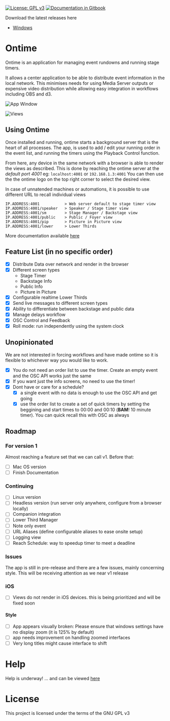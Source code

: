 [![License: GPL v3](https://img.shields.io/badge/License-GPLv3-green.svg)](https://www.gnu.org/licenses/gpl-3.0) [![Documentation in Gitbook](https://badges.aleen42.com/src/gitbook_2.svg)](https://cpvalente.gitbook.io/ontime/)


Download the latest releases here
- [Windows](https://gitreleases.dev/gh/cpvalente/ontime/latest/ontime-win64.exe)

# Ontime
Ontime is an application for managing event rundowns and running stage timers.

It allows a center application to be able to distribute event information in the local network. This minimises needs for using Media Server outputs or expensive video distribution while allowing easy integration in workflows including OBS and d3.

![App Window](https://github.com/cpvalente/ontime/blob/master/01_app.png)

![Views](https://github.com/cpvalente/ontime/blob/master/02_screentypes.png)

## Using Ontime
Once installed and running, ontime starts a background server that is the heart of all processes.
The app, is used to add / edit your running order in the event list, and running the timers using the Playback Control function.

From here, any device in the same network with a browser is able to render the views as described. This is done by reaching the ontime server at the _default port 4001_ eg: `localhost:4001` or `192.168.1.3:4001`
You can then use the the ontime logo on the top right corner to select the desired view.

In case of unnatended machines or automations, it is possible to use different URL to recall individual views

```
IP.ADDRESS:4001           > Web server default to stage timer view
IP.ADDRESS:4001/speaker   > Speaker / Stage timer view
IP.ADDRESS:4001/sm        > Stage Manager / Backstage view
IP.ADDRESS:4001/public    > Public / Foyer view
IP.ADDRESS:4001/pip       > Picture in Picture view
IP.ADDRESS:4001/lower     > Lower Thirds
```

More documentation available [here](https://cpvalente.gitbook.io/ontime/)
## Feature List (in no specific order)
- [x] Distribute Data over network and render in the browser
- [x] Different screen types
  - Stage Timer
  - Backstage Info
  - Public Info
  - Picture in Picture
- [x] Configurable realtime Lower Thirds
- [x] Send live messages to different screen types
- [x] Ability to differentiate between backstage and public data
- [x] Manage delays workflow
- [x] OSC Control and Feedback
- [x] Roll mode: run independently using the system clock

## Unopinionated
We are not interested in forcing workflows and have made ontime so it is flexible to whichever way you would like to work.


- [x] You do not need an order list to use the timer. Create an empty event and the OSC API works just the same
- [x] If you want just the info screens, no need to use the timer!
- [x] Dont have or care for a schedule?
  - [x] a single event with no data is enough to use the OSC API and get going
  - [x] use the order list to create a set of quick timers by setting the beggining and start times to 00:00 and 00:10 (**BAM**! 10 minute timer). You can quick recall this with OSC as always

## Roadmap
### For version 1
Almost reaching a feature set that we can call v1. Before that:
- [ ] Mac OS version
- [ ] Finish Documentation
### Continuing
- [ ] Linux version
- [ ] Headless version (run server only anywhere, configure from a browser locally)
- [ ] Companion integration
- [ ] Lower Third Manager
- [ ] Note only event
- [ ] URL Aliases (define configurable aliases to ease onsite setup)
- [ ] Logging view
- [ ] Reach Schedule: way to speedup timer to meet a deadline

### Issues
The app is still in pre-release and there are a few issues, mainly concerning style.
This will be receiving attention as we near v1 release

### iOS
- [ ] Views do not render in iOS devices. this is being prioritized and will be fixed soon
#### Style
- [ ] App appears visually broken: Please ensure that windows settings have no display zoom (it is 125% by default)
- [ ] app needs improvement on handling zoomed interfaces
- [ ] Very long titles might cause interface to shift

# Help
Help is underway! ... and can be viewed [here](https://cpvalente.gitbook.io/ontime/)

# License
This project is licensed under the terms of the GNU GPL v3
